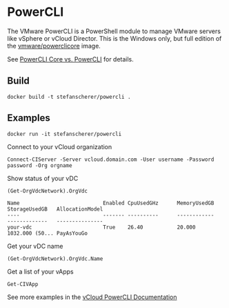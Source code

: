 # PowerCLI

The VMware PowerCLI is a PowerShell module to manage VMware servers like vSphere or vCloud Director.
This is the Windows only, but full edition of the [vmware/powerclicore](https://hub.docker.com/r/vmware/powerclicore/) image.

See [PowerCLI Core vs. PowerCLI](http://powercli-core.readthedocs.io/en/latest/intro.html#powercli-core-vs-powercli-for-windows) for details.

## Build

```
docker build -t stefanscherer/powercli .
```

## Examples

```
docker run -it stefanscherer/powercli
```

Connect to your vCloud organization

```
Connect-CIServer -Server vcloud.domain.com -User username -Password password -Org orgname
```

Show status of your vDC

```
(Get-OrgVdcNetwork).OrgVdc

Name                           Enabled CpuUsedGHz      MemoryUsedGB    StorageUsedGB   AllocationModel
----                           ------- ----------      ------------    -------------   ---------------
your-vdc                       True    26.40           20.000          1032.000 (50... PayAsYouGo
```

Get your vDC name

```
(Get-OrgVdcNetwork).OrgVdc.Name
```

Get a list of your vApps

```
Get-CIVApp
```

See more examples in the [vCloud PowerCLI Documentation](https://pubs.vmware.com/vsphere-51/index.jsp#com.vmware.powercli.ug.doc/GUID-C65DF409-D1C8-4D31-8FC0-EDD1D1F5D653.html)

